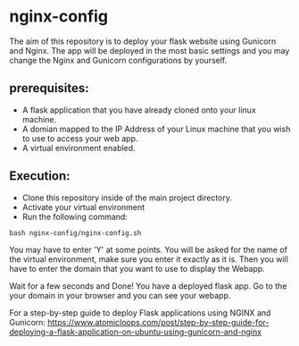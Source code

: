# nginx-config
The aim of this repository is to deploy your flask website using Gunicorn and Nginx. The app will be deployed in the most basic settings and you may change the Nginx and Gunicorn configurations by yourself. 
## prerequisites:
* A flask application that you have already cloned onto your linux machine.
* A domian mapped to the IP Address of your Linux machine that you wish to use to access your web app.
* A virtual environment enabled.
## Execution:
* Clone this repository inside of the main project directory.
* Activate your virtual environment
* Run the following command:
```
bash nginx-config/nginx-config.sh
```
You may have to enter 'Y' at some points.
You will be asked for the name of the virtual environment, make sure you enter it exactly as it is.
Then you will have to enter the domain that you want to use to display the Webapp.

Wait for a few seconds and Done! You have a deployed flask app.
Go to the your domain in your browser and you can see your webapp.


For a step-by-step guide to deploy Flask applications using NGINX and Gunicorn:
https://www.atomicloops.com/post/step-by-step-guide-for-deploying-a-flask-application-on-ubuntu-using-gunicorn-and-nginx
